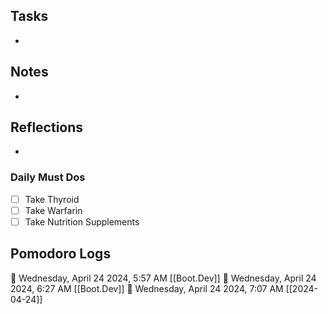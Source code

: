 ## Tasks

- 
## Notes

- 

## Reflections

- 

### Daily Must Dos

- [ ] Take Thyroid
- [ ] Take Warfarin
- [ ] Take Nutrition Supplements

## Pomodoro Logs

🍅 Wednesday, April 24 2024, 5:57 AM [[Boot.Dev]]
🍅 Wednesday, April 24 2024, 6:27 AM [[Boot.Dev]]🍅 Wednesday, April 24 2024, 7:07 AM [[2024-04-24]]